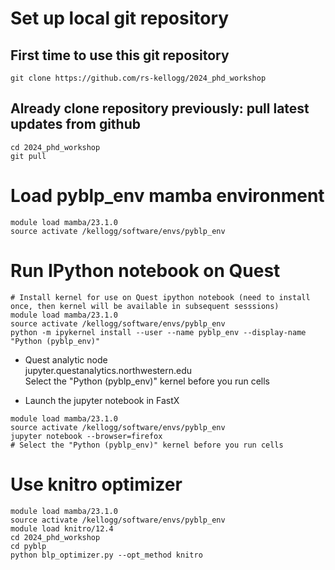 # Set up local git repository
## First time to use this git repository
```
git clone https://github.com/rs-kellogg/2024_phd_workshop
```
## Already clone repository previously: pull latest updates from github
```
cd 2024_phd_workshop
git pull
```


# Load pyblp_env mamba environment
```
module load mamba/23.1.0
source activate /kellogg/software/envs/pyblp_env
```


# Run IPython notebook on Quest
```
# Install kernel for use on Quest ipython notebook (need to install once, then kernel will be available in subsequent sesssions)
module load mamba/23.1.0
source activate /kellogg/software/envs/pyblp_env
python -m ipykernel install --user --name pyblp_env --display-name "Python (pyblp_env)"
```
- Quest analytic node  
jupyter.questanalytics.northwestern.edu  
Select the "Python (pyblp_env)" kernel before you run cells

- Launch the jupyter notebook in FastX  
```
module load mamba/23.1.0
source activate /kellogg/software/envs/pyblp_env
jupyter notebook --browser=firefox
# Select the "Python (pyblp_env)" kernel before you run cells
```  


# Use knitro optimizer
```
module load mamba/23.1.0
source activate /kellogg/software/envs/pyblp_env
module load knitro/12.4
cd 2024_phd_workshop
cd pyblp
python blp_optimizer.py --opt_method knitro
```
